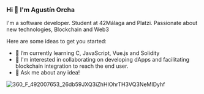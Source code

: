 ### Hi 👋 I'm Agustín Orcha

I'm a software developer. Student at 42Málaga and Platzi. Passionate about new technologies, Blockchain and Web3

Here are some ideas to get you started:

- 🌱 I’m currently learning C, JavaScript, Vue.js and Solidity
- 👯 I'm interested in collaborating on developing dApps and facilitating blockchain integration to reach the end user.
- 💬 Ask me about any idea!

![360_F_492007653_26db59JXQ3iZhHIOhrTH3VQ3NeMIDyhf](https://github.com/aguorcha/aguorcha/assets/112417271/93041ff9-f5b2-4bef-9fd2-9e2313b04e41)

